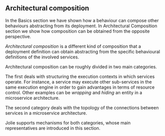 ## Architectural composition

In the Basics section we have shown how a behaviour can compose other behaviours abstracting from its deployment. In Architectural Composition section we show how composition can be obtained from the opposite perspective.

*Architectural composition* is a different kind of composition that a deployment definition can obtain abstracting from the specific behavioural definitions of the involved services.

Architectural composition can be roughly divided in two main categories.

The first deals with structuring the execution contexts in which services operate. For instance, a service may execute other sub-services in the same execution engine in order to gain advantages in terms of resource control. Other examples can be *wrapping* and *hiding* an entity in a microservice architecture.

The second category deals with the topology of the connections between services in a microservice architecture.

Jolie supports mechanisms for both categories, whose main representatives are introduced in this section.